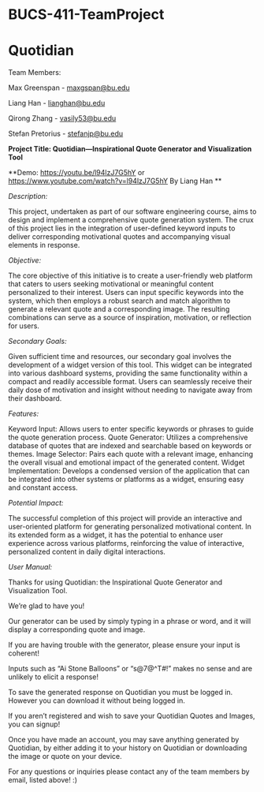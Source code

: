 # BUCS-411-TeamProject
# Quotidian
Team Members:

Max Greenspan - maxgspan@bu.edu

Liang Han - lianghan@bu.edu

Qirong Zhang - vasily53@bu.edu

Stefan Pretorius - stefanjp@bu.edu

**Project Title: Quotidian—Inspirational Quote Generator and Visualization Tool**

**Demo:
https://youtu.be/l94lzJ7G5hY
or
https://www.youtube.com/watch?v=l94lzJ7G5hY
By Liang Han
**

*Description:*

This project, undertaken as part of our software engineering course, aims to design and implement a comprehensive quote generation system. The crux of this project lies in the integration of user-defined keyword inputs to deliver corresponding motivational quotes and accompanying visual elements in response.

*Objective:*

The core objective of this initiative is to create a user-friendly web platform that caters to users seeking motivational or meaningful content personalized to their interest. Users can input specific keywords into the system, which then employs a robust search and match algorithm to generate a relevant quote and a corresponding image. The resulting combinations can serve as a source of inspiration, motivation, or reflection for users.

*Secondary Goals:*

Given sufficient time and resources, our secondary goal involves the development of a widget version of this tool. This widget can be integrated into various dashboard systems, providing the same functionality within a compact and readily accessible format. Users can seamlessly receive their daily dose of motivation and insight without needing to navigate away from their dashboard.

*Features:*

Keyword Input: Allows users to enter specific keywords or phrases to guide the quote generation process.
Quote Generator: Utilizes a comprehensive database of quotes that are indexed and searchable based on keywords or themes.
Image Selector: Pairs each quote with a relevant image, enhancing the overall visual and emotional impact of the generated content.
Widget Implementation: Develops a condensed version of the application that can be integrated into other systems or platforms as a widget, ensuring easy and constant access.

*Potential Impact:*

The successful completion of this project will provide an interactive and user-oriented platform for generating personalized motivational content. In its extended form as a widget, it has the potential to enhance user experience across various platforms, reinforcing the value of interactive, personalized content in daily digital interactions.

*User Manual:*

Thanks for using Quotidian: the Inspirational Quote Generator and Visualization Tool.

We’re glad to have you!

Our generator can be used by simply typing in a phrase or word, and it will display a corresponding quote and image.

If you are having trouble with the generator, please ensure your input is coherent! 

Inputs such as “Ai Stone Balloons” or “s@7@^T#!” makes no sense and are unlikely to elicit a response!

To save the generated response on Quotidian you must be logged in. However you can download it without being logged in.

If you aren’t registered and wish to save your Quotidian Quotes and Images, you can signup!

Once you have made an account, you may save anything generated by Quotidian, by either adding it to your history on Quotidian or downloading the image or quote on your device.

For any questions or inquiries please contact any of the team members by email, listed above! :)
